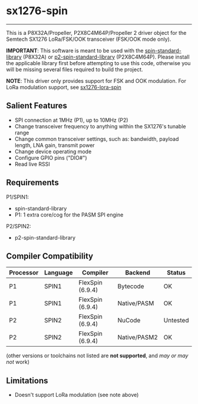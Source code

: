 # sx1276-spin
-------------

This is a P8X32A/Propeller, P2X8C4M64P/Propeller 2 driver object for the Semtech SX1276 LoRa/FSK/OOK transceiver (FSK/OOK mode only).

**IMPORTANT**: This software is meant to be used with the [spin-standard-library](https://github.com/avsa242/spin-standard-library) (P8X32A) or [p2-spin-standard-library](https://github.com/avsa242/p2-spin-standard-library) (P2X8C4M64P). Please install the applicable library first before attempting to use this code, otherwise you will be missing several files required to build the project.

**NOTE**: This driver only provides support for FSK and OOK modulation. For LoRa modulation support, see [sx1276-lora-spin](https://github.com/avsa242/sx1276-lora-spin)


## Salient Features

* SPI connection at 1MHz (P1), up to 10MHz (P2)
* Change transceiver frequency to anything within the SX1276's tunable range
* Change common transceiver settings, such as: bandwidth, payload length, LNA gain, transmit power
* Change device operating mode
* Configure GPIO pins ("DIO#")
* Read live RSSI


## Requirements

P1/SPIN1:
* spin-standard-library
* P1: 1 extra core/cog for the PASM SPI engine

P2/SPIN2:
* p2-spin-standard-library


## Compiler Compatibility

| Processor | Language | Compiler               | Backend      | Status                |
|-----------|----------|------------------------|--------------|-----------------------|
| P1        | SPIN1    | FlexSpin (6.9.4)       | Bytecode     | OK                    |
| P1        | SPIN1    | FlexSpin (6.9.4)       | Native/PASM  | OK                    |
| P2        | SPIN2    | FlexSpin (6.9.4)       | NuCode       | Untested              |
| P2        | SPIN2    | FlexSpin (6.9.4)       | Native/PASM2 | OK                    |

(other versions or toolchains not listed are __not supported__, and _may or may not_ work)


## Limitations

* Doesn't support LoRa modulation (see note above)

